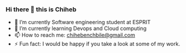 ### Hi there 👋 this is Chiheb
- 🔭 I’m currently Software engineering student at ESPRIT
- 🌱 I’m currently learning Devops and Cloud computing
- 📫 How to reach me: chihebenchbile@gmail.com
- ⚡ Fun fact: I would be happy if you take a look at some of my work.

